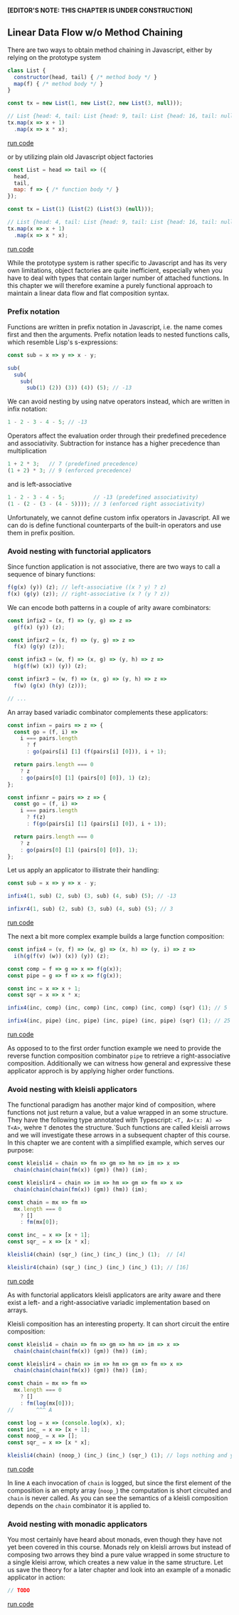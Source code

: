 **[EDITOR'S NOTE: THIS CHAPTER IS UNDER CONSTRUCTION]**

## Linear Data Flow w/o Method Chaining

There are two ways to obtain method chaining in Javascript, either by relying on the prototype system

```javascript
class List {
  constructor(head, tail) { /* method body */ }
  map(f) { /* method body */ }
}

const tx = new List(1, new List(2, new List(3, null)));

// List {head: 4, tail: List {head: 9, tail: List {head: 16, tail: null}}}
tx.map(x => x + 1)
  .map(x => x * x);
```
[run code](https://repl.it/repls/CheapTurquoiseUnit)

or by utilizing plain old Javascript object factories

```javascript
const List = head => tail => ({
  head,
  tail,
  map: f => { /* function body */ }
});

const tx = List(1) (List(2) (List(3) (null)));

// List {head: 4, tail: List {head: 9, tail: List {head: 16, tail: null}}}
tx.map(x => x + 1)
  .map(x => x * x);
```
[run code](https://repl.it/repls/RegalTriflingFactor)

While the prototype system is rather specific to Javascript and has its very own limitations, object factories are quite inefficient, especially when you have to deal with types that contain larger number of attached functions. In this chapter we will therefore examine a purely functional approach to maintain a linear data flow and flat composition syntax.

### Prefix notation

Functions are written in prefix notation in Javascript, i.e. the name comes first and then the arguments. Prefix notation leads to nested functions calls, which resemble Lisp's s-expressions:

```Javascript
const sub = x => y => x - y;

sub(
  sub(
    sub(
      sub(1) (2)) (3)) (4)) (5); // -13
```
We can avoid nesting by using natve operators instead, which are written in infix notation:

```Javascript
1 - 2 - 3 - 4 - 5; // -13
```
Operators affect the evaluation order through their predefined precedence and associativity. Subtraction for instance has a higher precedence than multiplication

```Javascript
1 + 2 * 3;   // 7 (predefined precedence)
(1 + 2) * 3; // 9 (enforced precedence)
```
and is left-associative

```Javascript
1 - 2 - 3 - 4 - 5;         // -13 (predefined associativity)
(1 - (2 - (3 - (4 - 5)))); // 3 (enforced right associativity)
```
Unfortunately, we cannot define custom infix operators in Javascript. All we can do is define functional counterparts of the built-in operators and use them in prefix position.

### Avoid nesting with functorial applicators

Since function application is not associative, there are two ways to call a sequence of binary functions:

```javascript
f(g(x) (y)) (z); // left-associative ((x ? y) ? z)
f(x) (g(y) (z)); // right-associative (x ? (y ? z))
```

We can encode both patterns in a couple of arity aware combinators:

```javascript
const infix2 = (x, f) => (y, g) => z =>
  g(f(x) (y)) (z);

const infixr2 = (x, f) => (y, g) => z =>
  f(x) (g(y) (z));

const infix3 = (w, f) => (x, g) => (y, h) => z =>
  h(g(f(w) (x)) (y)) (z);

const infixr3 = (w, f) => (x, g) => (y, h) => z =>
  f(w) (g(x) (h(y) (z)));

// ...
```
An array based variadic combinator complements these applicators:

```javascript
const infixn = pairs => z => {
  const go = (f, i) =>
    i === pairs.length
      ? f
      : go(pairs[i] [1] (f(pairs[i] [0])), i + 1);

  return pairs.length === 0
    ? z
    : go(pairs[0] [1] (pairs[0] [0]), 1) (z);
};

const infixnr = pairs => z => {
  const go = (f, i) =>
    i === pairs.length
      ? f(z)
      : f(go(pairs[i] [1] (pairs[i] [0]), i + 1));

  return pairs.length === 0
    ? z
    : go(pairs[0] [1] (pairs[0] [0]), 1);
};
```
Let us apply an applicator to illistrate their handling:

```javascript
const sub = x => y => x - y;

infix4(1, sub) (2, sub) (3, sub) (4, sub) (5); // -13

infixr4(1, sub) (2, sub) (3, sub) (4, sub) (5); // 3
```
[run code](https://repl.it/repls/CapitalSociableUser)

The next a bit more complex example builds a large function composition:

```javascript
const infix4 = (v, f) => (w, g) => (x, h) => (y, i) => z =>
  i(h(g(f(v) (w)) (x)) (y)) (z);

const comp = f => g => x => f(g(x));
const pipe = g => f => x => f(g(x));

const inc = x => x + 1;
const sqr = x => x * x;

infix4(inc, comp) (inc, comp) (inc, comp) (inc, comp) (sqr) (1); // 5

infix4(inc, pipe) (inc, pipe) (inc, pipe) (inc, pipe) (sqr) (1); // 25
```
[run code](https://repl.it/repls/ElaboratePunctualScan)

As opposed to to the first order function example we need to provide the reverse function composition combinator `pipe` to retrieve a right-associative composition. Additionally we can witness how general and expressive these applicator approch is by applying higher order functions.

### Avoid nesting with kleisli applicators

The functional paradigm has another major kind of composition, where functions not just return a value, but a value wrapped in an some structure. They have the following type annotated with Typescript: `<T, A>(x: A) => T<A>`, wehre `T` denotes the structure.`Such functions are called kleisli arrows and we will investigate these arrows in a subsequent chapter of this course. In this chapter we are content with a simplified example, which serves our purpose:

```javascript
const kleisli4 = chain => fm => gm => hm => im => x =>
  chain(chain(chain(fm(x)) (gm)) (hm)) (im);

const kleislir4 = chain => im => hm => gm => fm => x =>
  chain(chain(chain(fm(x)) (gm)) (hm)) (im);

const chain = mx => fm =>
  mx.length === 0
    ? []
    : fm(mx[0]);

const inc_ = x => [x + 1];
const sqr_ = x => [x * x];

kleisli4(chain) (sqr_) (inc_) (inc_) (inc_) (1);  // [4]

kleislir4(chain) (sqr_) (inc_) (inc_) (inc_) (1); // [16]
```
[run code](https://repl.it/repls/OilyMelodicSquare)

As with functorial applicators kleisli applicators are arity aware and there exist a left- and a right-associative variadic implementation based on arrays.

Kleisli composition has an interesting property. It can short circuit the entire composition:

```javascript
const kleisli4 = chain => fm => gm => hm => im => x =>
  chain(chain(chain(fm(x)) (gm)) (hm)) (im);

const kleislir4 = chain => im => hm => gm => fm => x =>
  chain(chain(chain(fm(x)) (gm)) (hm)) (im);

const chain = mx => fm =>
  mx.length === 0
    ? []
    : fm(log(mx[0]));
//       ^^^ A

const log = x => (console.log(x), x);
const inc_ = x => [x + 1];
const noop_ = x => [];
const sqr_ = x => [x * x];

kleisli4(chain) (noop_) (inc_) (inc_) (sqr_) (1); // logs nothing and yields []
```
[run code](https://repl.it/repls/SuperWrathfulScales)

In line `A` each invocation of `chain` is logged, but since the first element of the composition is an empty array (`noop_`) the computation is short circuited and `chain` is never called. As you can see the semantics of a kleisli composition depends on the `chain` combinator it is applied to.

### Avoid nesting with monadic applicators

You most certainly have heard about monads, even though they have not yet been covered in this course. Monads rely on kleisli arrows but instead of composing two arrows they bind a pure value wrapped in some structure to a single kleisi arrow, which creates a new value in the same structure. Let us save the theory for a later chapter and look into an example of a monadic applicator in action:

```javascript
// TODO
```
[run code](https://repl.it/repls/MustyRoyalFrontend)

